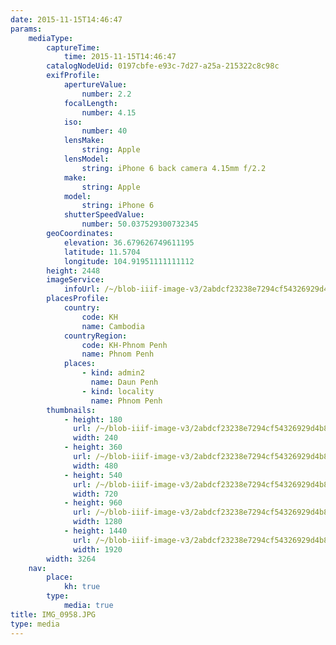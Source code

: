 ```yaml
---
date: 2015-11-15T14:46:47
params:
    mediaType:
        captureTime:
            time: 2015-11-15T14:46:47
        catalogNodeUid: 0197cbfe-e93c-7d27-a25a-215322c8c98c
        exifProfile:
            apertureValue:
                number: 2.2
            focalLength:
                number: 4.15
            iso:
                number: 40
            lensMake:
                string: Apple
            lensModel:
                string: iPhone 6 back camera 4.15mm f/2.2
            make:
                string: Apple
            model:
                string: iPhone 6
            shutterSpeedValue:
                number: 50.037529300732345
        geoCoordinates:
            elevation: 36.679626749611195
            latitude: 11.5704
            longitude: 104.91951111111112
        height: 2448
        imageService:
            infoUrl: /~/blob-iiif-image-v3/2abdcf23238e7294cf54326929d4b8d9726893643e958469ff27d2782e10f4d8/info.json
        placesProfile:
            country:
                code: KH
                name: Cambodia
            countryRegion:
                code: KH-Phnom Penh
                name: Phnom Penh
            places:
                - kind: admin2
                  name: Daun Penh
                - kind: locality
                  name: Phnom Penh
        thumbnails:
            - height: 180
              url: /~/blob-iiif-image-v3/2abdcf23238e7294cf54326929d4b8d9726893643e958469ff27d2782e10f4d8/full/240%2C180/0/default.jpg
              width: 240
            - height: 360
              url: /~/blob-iiif-image-v3/2abdcf23238e7294cf54326929d4b8d9726893643e958469ff27d2782e10f4d8/full/480%2C360/0/default.jpg
              width: 480
            - height: 540
              url: /~/blob-iiif-image-v3/2abdcf23238e7294cf54326929d4b8d9726893643e958469ff27d2782e10f4d8/full/720%2C540/0/default.jpg
              width: 720
            - height: 960
              url: /~/blob-iiif-image-v3/2abdcf23238e7294cf54326929d4b8d9726893643e958469ff27d2782e10f4d8/full/1280%2C960/0/default.jpg
              width: 1280
            - height: 1440
              url: /~/blob-iiif-image-v3/2abdcf23238e7294cf54326929d4b8d9726893643e958469ff27d2782e10f4d8/full/1920%2C1440/0/default.jpg
              width: 1920
        width: 3264
    nav:
        place:
            kh: true
        type:
            media: true
title: IMG_0958.JPG
type: media
---
```

